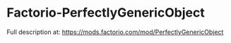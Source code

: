 # Factorio-PerfectlyGenericObject
Full description at: https://mods.factorio.com/mod/PerfectlyGenericObject

